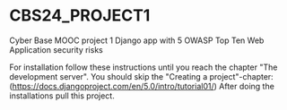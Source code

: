 # CBS24_PROJECT1
Cyber Base MOOC project 1
Django app with 5 OWASP Top Ten Web Application security risks

For installation follow these instructions until you reach the chapter "The development server". You should skip the "Creating a project"-chapter: (https://docs.djangoproject.com/en/5.0/intro/tutorial01/)
After doing the installations pull this project.
